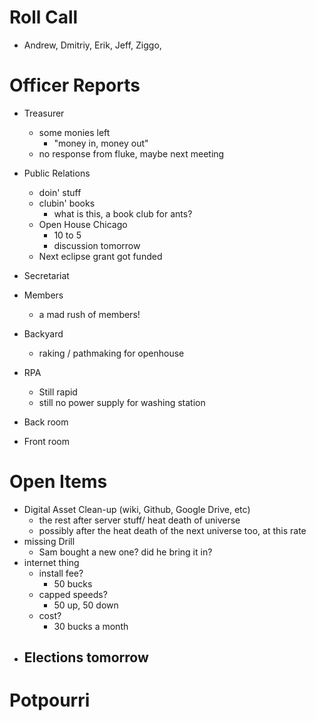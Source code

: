 Roll Call
=========
- Andrew, Dmitriy, Erik, Jeff, Ziggo,
  
Officer Reports
===============
- Treasurer
  - some monies left
    - "money in, money out"
  - no response from fluke, maybe next meeting
- Public Relations
  - doin' stuff
  - clubin' books
    - what is this, a book club for ants?
  - Open House Chicago
    - 10 to 5
    - discussion tomorrow
  - Next eclipse grant got funded
- Secretariat
- Members
  - a mad rush of members!
- Backyard
  - raking / pathmaking for openhouse
- RPA
  - Still rapid
  - still no power supply for washing station
- Back room

- Front room

Open Items
==========
- Digital Asset Clean-up (wiki, Github, Google Drive, etc)
  - the rest after server stuff/ heat death of universe
  - possibly after the heat death of the next universe too, at this rate
- missing Drill
  - Sam bought a new one? did he bring it in?
- internet thing
  - install fee?
    - 50 bucks
  - capped speeds?
    - 50 up, 50 down
  - cost?
    - 30 bucks a month
- Elections tomorrow
  - 
Potpourri
=========
